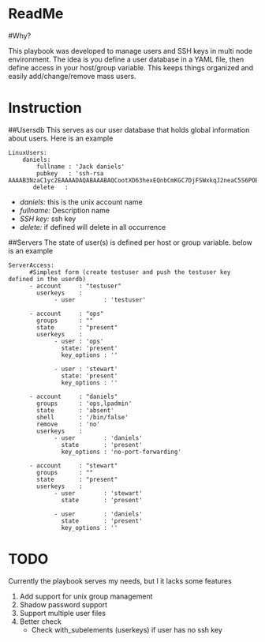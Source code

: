 ReadMe 
===

#Why?

This playbook was developed to manage users and SSH keys in multi node environment.
The idea is you define a user database in a YAML file, then define access in your host/group variable. This keeps things organized and easily add/change/remove mass users.

# Instruction
##Usersdb
This serves as our user database that holds global information about users. Here is an example 

```
LinuxUsers:
    daniels:
        fullname : 'Jack daniels'
        pubkey   : 'ssh-rsa AAAAB3NzaC1yc2EAAAADAQABAAABAQCootXD63hexEQnbCmKGC7DjFSWxkqJ2neaC5S6POEdgwo7jQ60JWy0VCm5JS5d2ZNDQh+vi1wZ2cTr6n9X9bAkYhQ/eACmzYBjf8I8AXcqaigAOjRMLADU2qQfZmnRGyOLaGDI/EH52yBjeZHbgQdJOGrB07qgAu2facA2bd6kvI8eLwCx5yjqA+mInYEewRYrr5tUduGFdPhmyoKSGpaEeWWkLhafTj9eGRMSB3unBcMtux+LxXH4TfWgVBmWNVbr2Mcv+M6tYxix/iKniBLBUH/AfM/dTHlk38y2mjemUMUc/HBW+HmH3NXMwOks8po6Iohh8JNhywUlLKN9MvB7'
       delete   : 
```
 * *daniels:* this is the unix account name  
 * *fullname:* Description name
 * *SSH key:* ssh key
 * *delete:* if defined will delete in all occurrence 

##Servers
The state of user(s) is defined per host or group variable. below is an example 
```
ServerAccess:
      #Simplest form (create testuser and push the testuser key defined in the userdb)
      - account     : "testuser"
        userkeys    :
             - user        : 'testuser'

      - account     : "ops"
        groups      : ""
        state       : "present"
        userkeys    :
             - user : 'ops'
               state: 'present'
               key_options : ''

             - user : 'stewart'
               state: 'present'
               key_options : ''

      - account     : "daniels"
        groups      : 'ops,lpadmin'
        state       : 'absent'
        shell       : '/bin/false' 
        remove      : 'no' 
        userkeys    :
             - user        : 'daniels'
               state       : 'present'
               key_options : 'no-port-forwarding'

      - account     : "stewart"
        groups      : ""
        state       : "present"
        userkeys    :
             - user        : 'stewart'
               state       : 'present'

             - user        : 'daniels'
               state       : 'present'
               key_options : '' 
```

# TODO
Currently the playbook serves my needs, but I it lacks some features
1. Add support for unix group management 
2. Shadow password support
3. Support multiple user files
4. Better check
    * Check with_subelements  (userkeys) if user has no ssh key